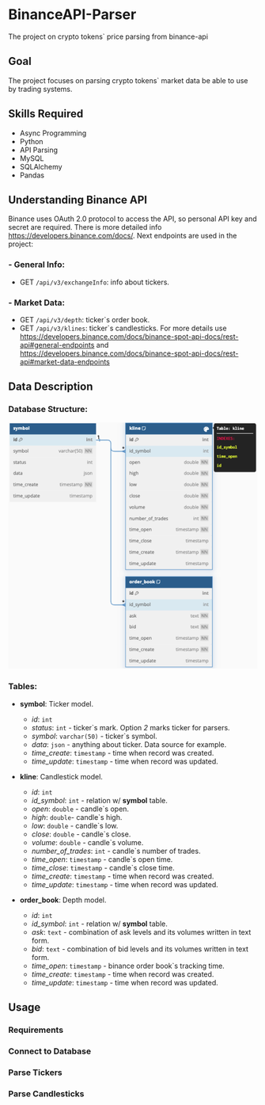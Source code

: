 # BinanceAPI-Parser
The project on crypto tokens` price parsing from binance-api

## Goal
The project focuses on parsing crypto tokens` market data be able to use by trading systems.

## Skills Required
- Async Programming
- Python
- API Parsing
- MySQL
- SQLAlchemy
- Pandas

## Understanding Binance API
Binance uses OAuth 2.0 protocol to access the API, so personal API key and secret are required. There is more detailed info https://developers.binance.com/docs/.
Next endpoints are used in the project:
### - General Info:
  - GET `/api/v3/exchangeInfo`: info about tickers. 
### - Market Data:
  - GET `/api/v3/depth`: ticker`s order book.
  - GET `/api/v3/klines`: ticker`s candlesticks.
For more details use https://developers.binance.com/docs/binance-spot-api-docs/rest-api#general-endpoints and https://developers.binance.com/docs/binance-spot-api-docs/rest-api#market-data-endpoints

## Data Description
### Database Structure:
![Database Structure Diagram](https://github.com/the2roock/BinanceAPI-Parser/blob/main/db-diagram.png)

### Tables:
- **symbol**: Ticker model.
  - *id*: `int`
  - *status*: `int` - ticker`s mark. Option *2* marks ticker for parsers.
  - *symbol*: `varchar(50)` - ticker`s symbol.
  - *data*: `json` - anything about ticker. Data source for example.
  - *time_create*: `timestamp` - time when record was created.
  - *time_update*: `timestamp` - time when record was updated.

- **kline**: Candlestick model.
  - *id*: `int`
  - *id_symbol*: `int` - relation w/ **symbol** table.
  - *open*: `double` - candle`s open.
  - *high*: `double`- candle`s high.
  - *low*: `double` - candle`s low.
  - *close*: `double` - candle`s close.
  - *volume*: `double` - candle`s volume.
  - *number_of_trades*: `int` - candle`s number of trades.
  - *time_open*: `timestamp` - candle`s open time.
  - *time_close*: `timestamp` - candle`s close time.
  - *time_create*: `timestamp` - time when record was created.
  - *time_update*: `timestamp` - time when record was updated.

- **order_book**: Depth model.
  - *id*: `int`
  - *id_symbol*: `int` - relation w/ **symbol** table.
  - *ask*: `text` - combination of ask levels and its volumes written in text form.
  - *bid*: `text` - combination of bid levels and its volumes written in text form.
  - *time_open*: `timestamp` - binance order book`s tracking time.
  - *time_create*: `timestamp` - time when record was created.
  - *time_update*: `timestamp` - time when record was updated.
  
## Usage
### Requirements
### Connect to Database
### Parse Tickers
### Parse Candlesticks
